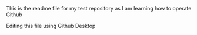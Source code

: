 This is the readme file for my test repository as I am learning how to operate Github

Editing this file using Github Desktop